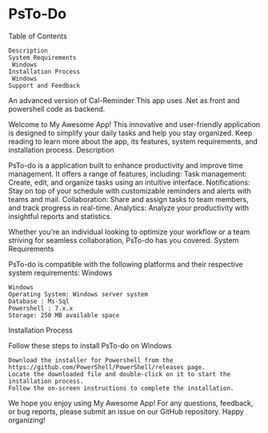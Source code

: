 # PsTo-Do

Table of Contents

    Description
    System Requirements
     Windows
    Installation Process
     Windows
    Support and Feedback

An advanced version of Cal-Reminder
This app uses .Net as front and powershell code as backend.

Welcome to My Awesome App! This innovative and user-friendly application is designed to simplify your daily tasks and help you stay organized. Keep reading to learn more about the app, its features, system requirements, and installation process.
Description

PsTo-do is a application built to enhance productivity and improve time management. It offers a range of features, including:
    Task management: Create, edit, and organize tasks using an intuitive interface.
    Notifications: Stay on top of your schedule with customizable reminders and alerts with teams and mail.
    Collaboration: Share and assign tasks to team members, and track progress in real-time.
    Analytics: Analyze your productivity with insightful reports and statistics.

Whether you're an individual looking to optimize your workflow or a team striving for seamless collaboration, PsTo-do has you covered.
System Requirements

PsTo-do is compatible with the following platforms and their respective system requirements:
Windows

    Windows
    Operating System: Windows server system 
    Database : Ms-Sql
    Powershell : 7.x.x
    Storage: 250 MB available space


Installation Process

Follow these steps to install PsTo-do on Windows

    Download the installer for Powershell from the https://github.com/PowerShell/PowerShell/releases page.
    Locate the downloaded file and double-click on it to start the installation process.
    Follow the on-screen instructions to complete the installation.

We hope you enjoy using My Awesome App! For any questions, feedback, or bug reports, please submit an issue on our GitHub repository. Happy organizing!

